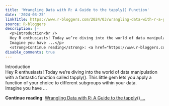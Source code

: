 ```yaml
---
title: 'Wrangling Data with R: A Guide to the tapply() Function'
date: '2024-03-25'
linkTitle: https://www.r-bloggers.com/2024/03/wrangling-data-with-r-a-guide-to-the-tapply-function/
source: R-bloggers
description: |-
  <p>Introduction<br />
  Hey R enthusiasts! Today we’re diving into the world of data manipulation with a fantastic function called tapply(). This little gem lets you apply a function of your choice to different subgroups within your data.<br />
  Imagine you have ...</p>
  <strong>Continue reading</strong>: <a href="https://www.r-bloggers.com/2024/03/wrangling-data-with-r-a-guide-to-the-tapply-function/">Wrangling Data with R: A Guide to the tapply() ...
disable_comments: true
---
```

<p>Introduction<br />
Hey R enthusiasts! Today we’re diving into the world of data manipulation with a fantastic function called tapply(). This little gem lets you apply a function of your choice to different subgroups within your data.<br />
Imagine you have ...</p>
<strong>Continue reading</strong>: <a href="https://www.r-bloggers.com/2024/03/wrangling-data-with-r-a-guide-to-the-tapply-function/">Wrangling Data with R: A Guide to the tapply() ...